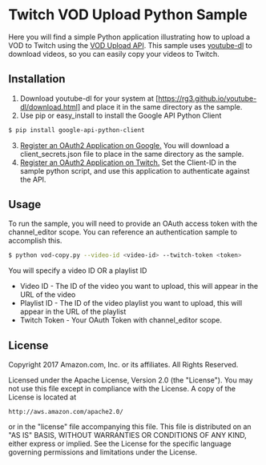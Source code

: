 # Twitch VOD Upload Python Sample
Here you will find a simple Python application illustrating how to upload a VOD to Twitch using the [VOD Upload API](https://dev.twitch.tv/docs/v5/guides/video-upload/).  This sample uses [youtube-dl](https://rg3.github.io/youtube-dl/) to download videos, so you can easily copy your videos  to Twitch.

## Installation
1. Download youtube-dl for your system at [https://rg3.github.io/youtube-dl/download.html] and place it in the same directory as the sample.
2. Use pip or easy_install to install the Google API Python Client
```sh
$ pip install google-api-python-client
```
3. [Register an OAuth2 Application on Google.](https://cloud.google.com/console) You will download a client_secrets.json file to place in the same directory as the sample.
4. [Register an OAuth2 Application on Twitch.](https://twitch.tv/settings/connections) Set the Client-ID in the sample python script, and use this application to authenticate against the API.

## Usage
To run the sample, you will need to provide an OAuth access token with the channel_editor scope.  You can reference an authentication sample to accomplish this.

```sh
$ python vod-copy.py --video-id <video-id> --twitch-token <token>
```

You will specify a video ID OR a playlist ID

* Video ID - The ID of the video you want to upload, this will appear in the URL of the video
* Playlist ID - The ID of the video playlist you want to upload, this will appear in the URL of the playlist
* Twitch Token - Your OAuth Token with channel_editor scope.

## License

Copyright 2017 Amazon.com, Inc. or its affiliates. All Rights Reserved.

Licensed under the Apache License, Version 2.0 (the "License"). You may not use this file except in compliance with the License. A copy of the License is located at

    http://aws.amazon.com/apache2.0/

or in the "license" file accompanying this file. This file is distributed on an "AS IS" BASIS, WITHOUT WARRANTIES OR CONDITIONS OF ANY KIND, either express or implied. See the License for the specific language governing permissions and limitations under the License. 
